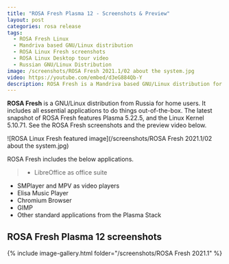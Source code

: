 ```yaml
---
title: "ROSA Fresh Plasma 12 - Screenshots & Preview"
layout: post
categories: rosa release
tags:
  - ROSA Fresh Linux
  - Mandriva based GNU/Linux distribution
  - ROSA Linux Fresh screenshots
  - ROSA Linux Desktop tour video
  - Russian GNU/Linux Distribution
image: /screenshots/ROSA Fresh 2021.1/02 about the system.jpg
video: https://youtube.com/embed/d3eG884Qb-Y
description: ROSA Fresh is a Mandriva based GNU/Linux distribution for home users, which brings all essential apps to do things out-of-the-box. See the ROSA Fresh screenshots and the video.
---
```


**ROSA Fresh** is a GNU/Linux distribution from Russia for home users. It includes all essential applications to do things out-of-the-box. The latest snapshot of ROSA Fresh features Plasma 5.22.5, and the Linux Kernel 5.10.71. See the ROSA Fresh screenshots and the preview video below.

![ROSA Linux Fresh featured image](/screenshots/ROSA Fresh 2021.1/02 about the system.jpg)

ROSA Fresh includes the below applications.

> - LibreOffice as office suite
- SMPlayer and MPV as video players
- Elisa Music Player
- Chromium Browser
- GIMP
- Other standard applications from the Plasma Stack

## ROSA Fresh Plasma 12 screenshots

{% include image-gallery.html folder="/screenshots/ROSA Fresh 2021.1" %}
